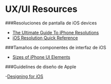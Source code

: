 #  UX/UI Resources

###Resoluciones de pantalla de iOS devices

- [The Ultimate Guide To iPhone Resolutions](http://www.paintcodeapp.com/news/ultimate-guide-to-iphone-resolutions)
- [iOS Resolution Quick Reference](http://www.iosres.com/)

###Tamaños de componentes de interfaz de iOS

- [Sizes of iPhone UI Elements](http://www.idev101.com/code/User_Interface/sizes.html)

###Guidelines de diseño de Apple

-[Designing for iOS](https://developer.apple.com/library/ios/documentation/UserExperience/Conceptual/MobileHIG/)





